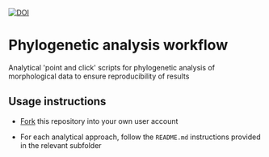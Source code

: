 [![DOI](https://zenodo.org/badge/DOI/10.5281/zenodo.7838056.svg)](https://doi.org/10.5281/zenodo.7838056)

# Phylogenetic analysis workflow

Analytical 'point and click' scripts for phylogenetic analysis of morphological data to ensure reproducibility of results

## Usage instructions

- [Fork](https://github.com/smithlabdurham/phylo-workflow/fork) this repository
  into your own user account

- For each analytical approach, follow the `README.md` instructions provided
  in the relevant subfolder
